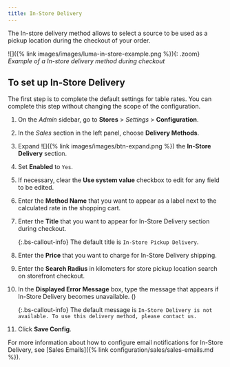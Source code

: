 ```yaml
---
title: In-Store Delivery
---
```


The In-store delivery method allows to select a source to be used as a pickup location during the checkout of your order.

![]({% link images/images/luma-in-store-example.png %}){: .zoom}
_Example of a In-store delivery method during checkout_

## To set up In-Store Delivery

The first step is to complete the default settings for table rates. You can complete this step without changing the scope of the configuration.

1. On the _Admin_ sidebar, go to **Stores** > _Settings_ > **Configuration**.

1. In the _Sales_ section in the left panel, choose **Delivery Methods**.

1. Expand ![]({% link images/images/btn-expand.png %}) the **In-Store Delivery** section.

1. Set **Enabled** to `Yes`.

1. If necessary, clear the **Use system value** checkbox to edit for any field to be edited.

1. Enter the **Method Name** that you want to appear as a label next to the calculated rate in the shopping cart.

1. Enter the **Title** that you want to appear for In-Store Delivery section during checkout.

    {:.bs-callout-info}
    The default title is `In-Store Pickup Delivery`.

2. Enter the **Price** that you want to charge for In-Store Delivery shipping.

3. Enter the **Search Radius** in kilometers for store pickup location search on storefront checkout.

4. In the **Displayed Error Message** box, type the message that appears if In-Store Delivery becomes unavailable. ()

    {:.bs-callout-info}
    The default message is `In-Store Delivery is not available. To use this delivery method, please contact us.`

5. Click **Save Config**.

For more information about how to configure email notifications for In-Store Delivery, see [Sales Emails]({% link configuration/sales/sales-emails.md %}).